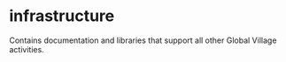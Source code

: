 # infrastructure
Contains documentation and libraries that support all other Global Village activities.
